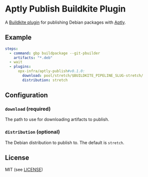 # Aptly Publish Buildkite Plugin

A [Buildkite plugin](https://buildkite.com/docs/agent/v3/plugins) for publishing Debian packages with [Aptly](https://aptly.info).

## Example

```yaml
steps:
  - command: gbp buildpackage --git-pbuilder
    artifacts: "*.deb"
  - wait
  - plugins:
      opx-infra/aptly-publish#v0.1.0:
        download: pool/stretch/$BUILDKITE_PIPELINE_SLUG-stretch/
        distribution: stretch
```

## Configuration

### `download` (required)

The path to use for downloading artifacts to publish.

### `distribution` (optional)

The Debian distribution to publish to. The default is `stretch`.

## License

MIT (see [LICENSE](LICENSE))
